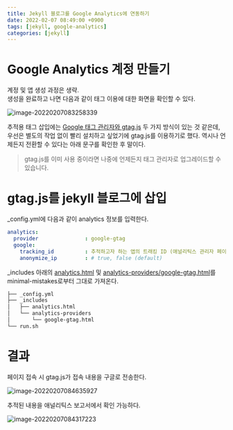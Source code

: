 ```yaml
---
title: Jekyll 블로그를 Google Analytics에 연동하기
date: 2022-02-07 08:49:00 +0900
tags: [jekyll, google-analytics]
categories: [jekyll]
---
```


# Google Analytics 계정 만들기

계정 및 앱 생성 과정은 생략.    
생성을 완료하고 나면 다음과 같이 태그 이용에 대한 화면을 확인할 수 있다.

![image-20220207083258339](../assets/img/image-20220207083258339.png)

추적용 태그 삽입에는 [Google 태그 관리자와 gtag.js](https://support.google.com/tagmanager/answer/7582054) 두 가지 방식이 있는 것 같은데, 우선은 별도의 작업 없이 빨리 설치하고 싶었기에 gtag.js를 이용하기로 했다. 역시나 언제든지 전환할 수 있다는 아래 문구를 확인한 후 말이다.

> gtag.js를 이미 사용 중이라면 나중에 언제든지 태그 관리자로 업그레이드할 수 있습니다.

# gtag.js를 jekyll 블로그에 삽입

_config.yml에 다음과 같이 analytics 정보를 입력한다.

```yml
analytics:
  provider               : google-gtag
  google:
    tracking_id          : 추적하고자 하는 앱의 트래킹 ID (애널리틱스 관리자 페이지에서 확인 가능)
    anonymize_ip         : # true, false (default)
```

_includes 아래의 [analytics.html](https://github.com/mmistakes/minimal-mistakes/blob/master/_includes/analytics.html) 및 [analytics-providers/google-gtag.html](https://github.com/mmistakes/minimal-mistakes/blob/master/_includes/analytics-providers/google-gtag.html)를 minimal-mistakes로부터 그대로 가져온다.

```bash
├── _config.yml
├── _includes
│   ├── analytics.html
│   └── analytics-providers
│       └── google-gtag.html
└── run.sh
```

# 결과

페이지 접속 시 gtag.js가 접속 내용을 구글로 전송한다.

![image-20220207084635927](../assets/img/image-20220207084635927.png)

추적된 내용을 애널리틱스 보고서에서 확인 가능하다.

![image-20220207084317223](../assets/img/image-20220207084317223.png)

